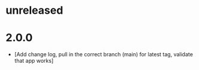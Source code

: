 # unreleased

# 2.0.0

* [Add change log, pull in the correct branch (main) for latest tag, validate that app works]